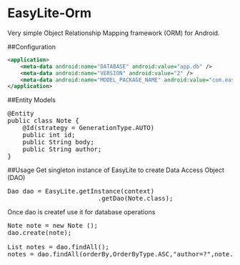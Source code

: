 # EasyLite-Orm
Very simple Object Relationship Mapping framework (ORM) for Android. 

##Configuration
```xml
<application>
    <meta-data android:name="DATABASE" android:value="app.db" />
    <meta-data android:name="VERSION" android:value="2" />
    <meta-data android:name="MODEL_PACKAGE_NAME" android:value="com.easylite.model" />
</application>
```

##Entity Models
<pre>
@Entity
public class Note {
	@Id(strategy = GenerationType.AUTO)
	public int id;
	public String body;
	public String author;
}
</pre>

##Usage
Get singleton instance of EasyLite to create Data Access Object (DAO)
<pre>
Dao<Integer, Note> dao = EasyLite.getInstance(context)
                        .getDao(Note.class);
</pre>

Once dao is createf use it for database operations
<pre>
Note note = new Note ();
dao.create(note);

List<Note> notes = dao.findAll();
notes = dao.findAll(orderBy,OrderByType.ASC,"author=?",note.author);
</pre>


